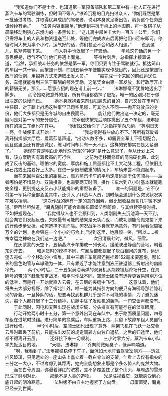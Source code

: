 　　“我知道你们不是士兵，也知道第一军预备部队和第二军中有一批人正在进行蒸汽卡车的驾驶训练，但时间不等人。”铁斧沉稳的目光扫过众人，“你们既然是第一批通过考核、并取得优异成绩的驾驶者，说明本身就足够出色，肩负这个任务应该绰绰有余。”
　　“任务内容很简单，”他走到平摊于桌上的地图前，将一枚棋子从晨曦移动到狼心东境内的一条黑线上，“这儿离中部关卡大约一百五十公里，你们只需将车上的人员和物资运送至此处，等他们完成攻击后再把他们带回来即可。停留时间大概为半个小时，运气好的话，你们甚至不会和敌人相遇。”
　　说到这儿，铁斧停顿下来。
　　而人群中也泛起了一阵骚动。
　　毕竟这句话的另一个意思便是，运气不好时他们将遇上魔鬼。
　　等待片刻后，总指挥才接着说道，“当然，承担战斗任务的依然是第一军，你们只要专注于驾驶就行。抵达笼山的车组一共十辆，而按照计划，四到五辆卡车便能实现作战目的，因此还是按照行政厅的惯例，用招募方式来选取出发人员。”
　　“每完成一个来回的前线运送任务，车组就能得到三倍于薪酬的额外奖励，这笔奖金由第一军发放，和行政厅开出的薪酬无关。那么……愿意应招的现在请上前一步。”
　　法琳娜毫不犹豫地迈出了脚步。
　　而令她略微意外的是，所有车组都选择了应招，唯一的区别只在于做出决定的快慢而已。
　　她本身就抱着来前线见魔鬼的目的，自己又曾在审判军中任职，对于踏上战场这种事早已司空见惯，可其他人不同——抛开驾驶员的身份，他们大多都只是无冬城的自由民而已。
　　能让他们做出这一决定的，毫无疑问是对第一军的充分信任。
　　铁斧很快按先后顺序挑出了五个车组，法琳娜所在的第二车组也在其中。
　　“他们就交给你了，”总指挥望向凡纳，“等明日天一亮，作战便正式开始！”
　　……
　　“我总觉得有些放心不下。”等所有驾驶者离开指挥部大厅后，爱葛莎低声道，“出动人数不多，却需要全军上下密切配合，而且这里面还有普通城民，练习时间却只有一天不到，这样的安排实在是太紧迫了。”
　　她现在算是明白北地珍珠所谓的“神速”是什么意思了，单从计划上来看，该方案确实有着极高的可行性。
　　之前为迁移而修葺的简易硬化路，此刻成了反击的基础。哪怕它的宽度、厚度和施工质量都比不上大动脉工程，但依旧比碎石路或土路要好上太多。在进一步限制载重的情况下，车辆未尝不能跑起来。
　　而在来回两百公里的距离上，魔方蒸汽卡车的平均速度远高于任何骑兵——后者哪怕是不惜马力、双骑换乘，也需要两天时间，换作卡车六到八小时基本就能跑完全程，更别提这支反击小队能携带的重型装备了。
　　唯一的问题是，它不仅将第一军兵种全部涵盖其中，还引入了非战斗人员，到时候会遇到什么突发状况实在难以揣测。
　　“这次作战的确有一定的意外因素，但比起收益而言几乎微不足道。”伊蒂丝坦然道，“魔鬼随时可能会重新布置堡垒型畸兽，与其继续等待时机，不如把握现在。”
　　“我觉得敌人也不会预料到，人类刚刚失去沉池湾一天不到，就会向它们发起反击。失败最有可能的结果是无功而返，而成功则能令魔鬼接下来的行动步步受挫，如何选择不言而喻。何况战争本身就充满意外，有时候看似周密万全的计划，也会毁在一个小小的巧合上。”说到这里，她展颜一笑，“所以……祈祷幸运之神站在我们这一边吧。”
　　……
　　次日清晨七时，微风，细雪。
　　在灰蒙蒙的天空下，五辆蒸汽卡车排成一列长龙，缓缓驶出静谧的营地，朝着东边开去。
　　和运货时的模样不同，车厢后部都搭起了灰白相间的篷布，远远望去宛如一个个移动的小雪堆。其中三辆卡车尾部还拖挂着152毫米要塞炮，那长长的黑色炮管与车辙融为一体，只有靠近了才能注意到液压驻退器上折射出的幽幽冷光。
　　两个小时后，二十五架满油满弹的双翼机从荆棘镇起降场升空，在海鸥号的带领下赶赴预定战场。和平时作战不同，空骑士团没有选择更容易辨别方位的低空，而是打一开始就直入云霄，在云层的夹缝中飞行。
　　这意味着，他们将失去大部分视野，除了指北针外，唯一能为其指引方向的便只有海鸥号那若隐若现的身躯。一旦掉队的话，想要再找到机群几乎是件不可能的事情，为了避免迷失，每个人都打起了十二分精神，机舱中除了发动机的轰鸣，一句交谈声都没有。
　　于此同时，闪电和麦茜出现在战场空域，分头排查有可能存在的侦查眼魔。
　　行动开始两小时十五分，第一个意外出现在车队中。由于路面质量问题，四号车组在过坑时抛锚。进行简单的换乘后，车队重新上路，只留下故障车组人员自行进行维修。
　　半个小时后，空骑士团也出现了意外，两架飞机在飞跃一处交叠云层时跟丢了前机，只能按出发前的规定调转方向独自返航。之后的归途里，他们都不得离开云层。
　　还好接下来一切顺利。
　　三小时零六分，蒸汽卡车小队率先抵达目的地。
　　“天哪，法琳娜……”乔向前微倾身子，低声喃喃道。
　　“啊，我看到了。”法琳娜稳稳停下车子，面沉如水地盯着驾驶室侧方——透过挡风玻璃，只见远处的一座山头上矗立着一截白骨似的支架，乍看上去仅有指尖的三分之一大小，不过考虑到其距离，她完全能想象出那是个多么惊人的庞然大物。
　　而在白骨周围，弥漫着鲜红的浓雾，差不多覆盖住了整个山头，与周边的雪景形成了鲜明对比。
　　那绝不是人类的造物。
　　光是注视着它，就能感受到心底升起的阴冷寒意。
　　法琳娜不由自主地握紧了方向盘。
　　毋庸置疑，魔鬼已经来到世间。